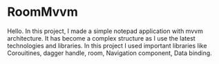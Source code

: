 # RoomMvvm
Hello. In this project, I made a simple notepad application with mvvm architecture. It has become a complex structure as I use the latest technologies and libraries. In this project I used important libraries like Corouitines, dagger handle, room, Navigation component, Data binding.
